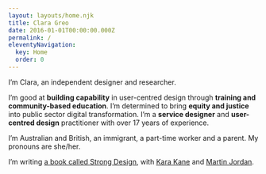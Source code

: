```yaml
---
layout: layouts/home.njk
title: Clara Greo
date: 2016-01-01T00:00:00.000Z
permalink: /
eleventyNavigation:
  key: Home
  order: 0
---
```

I’m Clara, an independent designer and researcher. 

I’m good at **building capability** in user-centred design through **training and community-based education**. I’m determined to bring **equity and justice** into public sector digital transformation. I’m a **service designer** and **user-centred design** practitioner with over 17 years of experience. 

I’m Australian and British, an immigrant, a part-time worker and a parent. My pronouns are she/her.

I’m writing [a book called Strong Design](http://strongdesignbook.com/), with [Kara Kane](https://twitter.com/karakane_kk) and [Martin Jordan](http://martinjordan.com/).